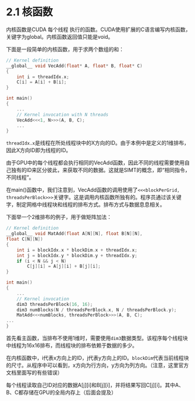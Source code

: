 # 2.1 核函数

内核函数是CUDA 每个线程 执行的函数。CUDA使用扩展的C语言编写内核函数，关键字为global。内核函数返回值只能是void。

下面是一段简单的内核函数，用于求两个数组的和：

```cpp
// Kernel definition
__global__ void VecAdd(float* A, float* B, float* C)
{
    int i = threadIdx.x;
    C[i] = A[i] + B[i];
}

int main()
{
    ...
    // Kernel invocation with N threads
    VecAdd<<<1, N>>>(A, B, C);
    ...
}
```

`threadIdx.x`是线程在所处线程块中的X方向的ID。由于本例中是定义的1维排布，因此X方向ID即为线程的ID。

由于GPU中的每个线程都会执行相同的VecAdd函数，因此不同的线程需要使用自己独有的ID来区分彼此，来获取不同的数据。这就是SIMT的概念，即“相同指令，不同线程”。

在main()函数中，我们注意到，VecAdd函数的调用使用了`<<<blockPerGrid, threadsPerBlock>>>`关键字。这是调用内核函数所独有的。程序员通过该关键字，制定网格中线程块和线程的排布方式。排布方式与数据息息相关。

下面举一个2维排布的例子，用于做矩阵加法：

```cpp
// Kernel definition
__global__ void MatAdd(float A[N][N], float B[N][N],
float C[N][N])
{
    int i = blockIdx.x * blockDim.x + threadIdx.x;
    int j = blockIdx.y * blockDim.y + threadIdx.y;
    if (i < N && j < N)
        C[j][i] = A[j][i] + B[j][i];
}

int main()
{
    ...
    // Kernel invocation
    dim3 threadsPerBlock(16, 16);
    dim3 numBlocks(N / threadsPerBlock.x, N / threadsPerBlock.y);
    MatAdd<<<numBlocks, threadsPerBlock>>>(A, B, C);
...
}
```

首先看主函数，当排布不使用1维时，需要使用`dim3`数据类型。该程序每个线程块中线程为16x16排布，而线程块的排布依赖于数据的多少。

在内核函数中，i代表x方向上的ID，j代表y方向上的ID。`blockDim`代表当前线程块的尺寸。从程序中可以看到，x方向为行方向，y方向为列方向。（注意，这里官方文档里面写的有些错误）

每个线程读取自己ID对应的数据A\[j]\[i]和B\[j]\[i]，并将结果写回C\[j]\[i]。其中A、B、C都存储在GPU的全局内存上（后面会提及）
